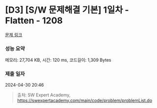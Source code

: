 # [D3] [S/W 문제해결 기본] 1일차 - Flatten - 1208 

[문제 링크](https://swexpertacademy.com/main/code/problem/problemDetail.do?contestProbId=AV139KOaABgCFAYh) 

### 성능 요약

메모리: 27,704 KB, 시간: 120 ms, 코드길이: 1,309 Bytes

### 제출 일자

2024-04-30 20:46



> 출처: SW Expert Academy, https://swexpertacademy.com/main/code/problem/problemList.do